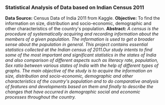 ### Statistical Analysis of Data based on Indian Census 2011
**Data Source:** Census Data of India 2011 from Kaggle.
**Objective:** To find the information on size, distribution and socio-economic, demographic and other characteristics of the country's population.
**Abstract:**
*A census is the procedure of systematically acquiring and recording information about the members of a given population. The information is used to get a broader sense about the population in general. This project contains essential statistics collected at the Indian census of 2011.Our study intents to find some of the most important and significant statistics in the states of India and also comparison of different aspects such as literacy rate, population, Sex ratio between various states of India with the help of different types of graphs. The main objective of the study is to acquire the information on size, distribution and socio-economic, demographic and other characteristics of the country's population and to do comparative analysis of features and developments based on them and finally to describe the changes that have occurred in demographic social and economic processes throughout the country.*
